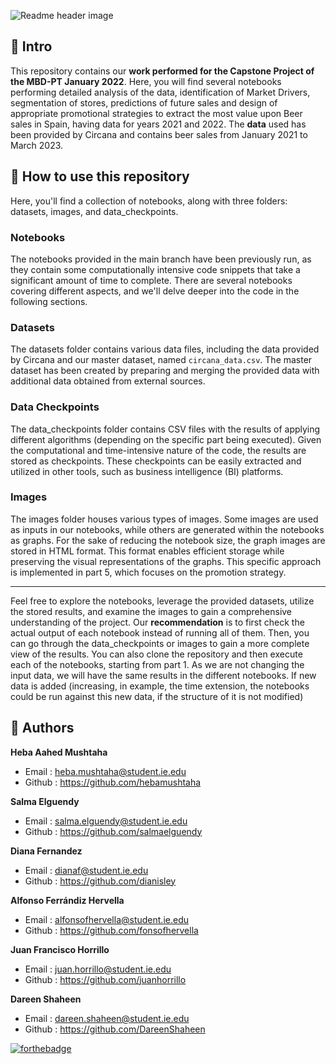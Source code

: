 ![Readme header image](https://i.imgur.com/fgRuUwz.png)


## :speech_balloon: Intro

This repository contains our **work performed for the Capstone Project of the MBD-PT January 2022**. Here, you will find several notebooks performing detailed analysis of the data, identification of Market Drivers, segmentation of stores, predictions of future sales and design of appropriate promotional strategies to extract the most value upon Beer sales in Spain, having data for years 2021 and 2022. The **data** used has been provided by Circana and contains beer sales from January 2021 to March 2023.

## :rocket: How to use this repository

Here, you'll find a collection of notebooks, along with three folders: datasets, images, and data_checkpoints.

### Notebooks
The notebooks provided in the main branch have been previously run, as they contain some computationally intensive code snippets that take a significant amount of time to complete. There are several notebooks covering different aspects, and we'll delve deeper into the code in the following sections.

### Datasets
The datasets folder contains various data files, including the data provided by Circana and our master dataset, named `circana_data.csv`. The master dataset has been created by preparing and merging the provided data with additional data obtained from external sources.

### Data Checkpoints
The data_checkpoints folder contains CSV files with the results of applying different algorithms (depending on the specific part being executed). Given the computational and time-intensive nature of the code, the results are stored as checkpoints. These checkpoints can be easily extracted and utilized in other tools, such as business intelligence (BI) platforms.

### Images
The images folder houses various types of images. Some images are used as inputs in our notebooks, while others are generated within the notebooks as graphs. For the sake of reducing the notebook size, the graph images are stored in HTML format. This format enables efficient storage while preserving the visual representations of the graphs. This specific approach is implemented in part 5, which focuses on the promotion strategy.

---

Feel free to explore the notebooks, leverage the provided datasets, utilize the stored results, and examine the images to gain a comprehensive understanding of the project. Our **recommendation** is to first check the actual output of each notebook instead of running all of them. Then, you can go through the data_checkpoints or images to gain a more complete view of the results.
You can also clone the repository and then execute each of the notebooks, starting from part 1. As we are not changing the input data, we will have the same results in the different notebooks. If new data is added (increasing, in example, the time extension, the notebooks could be run against this new data, if the structure of it is not modified)





## :penguin: Authors

**Heba Aahed Mushtaha**
- Email : heba.mushtaha@student.ie.edu 
- Github : https://github.com/hebamushtaha

**Salma Elguendy**
- Email : salma.elguendy@student.ie.edu 
- Github : https://github.com/salmaelguendy

**Diana Fernandez**
- Email : dianaf@student.ie.edu
- Github : https://github.com/dianisley

**Alfonso Ferrándiz Hervella**
- Email : alfonsofhervella@student.ie.edu 
- Github : https://github.com/fonsofhervella

**Juan Francisco Horrillo**
- Email : juan.horrillo@student.ie.edu 
- Github : https://github.com/juanhorrillo

**Dareen Shaheen**
- Email : dareen.shaheen@student.ie.edu
- Github : https://github.com/DareenShaheen




[![forthebadge](https://forthebadge.com/images/badges/built-with-love.svg)](https://forthebadge.com)

